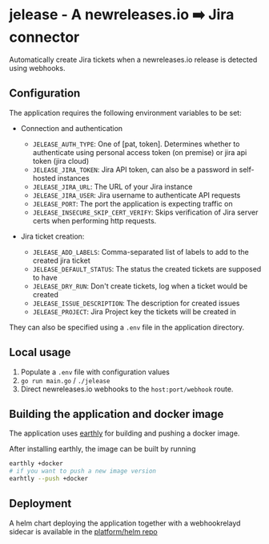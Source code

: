 # jelease - A newreleases.io ➡️ Jira connector

Automatically create Jira tickets when a newreleases.io release
is detected using webhooks.

## Configuration

The application requires the following environment variables to be set:
- Connection and authentication

  - `JELEASE_AUTH_TYPE`: One of [pat, token]. Determines whether to authenticate using personal access token (on premise) or jira api token (jira cloud)
  - `JELEASE_JIRA_TOKEN`: Jira API token, can also be a password in self-hosted instances
  - `JELEASE_JIRA_URL`: The URL of your Jira instance
  - `JELEASE_JIRA_USER`: Jira username to authenticate API requests
  - `JELEASE_PORT`: The port the application is expecting traffic on
  - `JELEASE_INSECURE_SKIP_CERT_VERIFY`: Skips verification of Jira server certs when performing http requests.
- Jira ticket creation:
  - `JELEASE_ADD_LABELS`: Comma-separated list of labels to add to the created jira ticket
  - `JELEASE_DEFAULT_STATUS`: The status the created tickets are supposed to have
  - `JELEASE_DRY_RUN`: Don't create tickets, log when a ticket would be created
  - `JELEASE_ISSUE_DESCRIPTION`: The description for created issues
  - `JELEASE_PROJECT`: Jira Project key the tickets will be created in

They can also be specified using a `.env` file in the application directory.

## Local usage

1. Populate a `.env` file with configuration values
2. `go run main.go` / `./jelease`
3. Direct newreleases.io webhooks to the `host:port/webhook` route.

## Building the application and docker image

The application uses [earthly](https://earthly.dev/get-earthly) for building
and pushing a docker image.

After installing earthly, the image can be built by running

```bash
earthly +docker
# if you want to push a new image version
earhtly --push +docker
```

## Deployment

A helm chart deploying the application together with a webhookrelayd sidecar
is available in the
[platform/helm repo](https://github.2rioffice.com/platform/helm/tree/master/charts/jelease)
